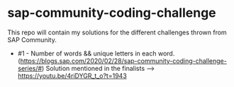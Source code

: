 # sap-community-coding-challenge
This repo will contain my solutions for the different challenges thrown from SAP Community. 

* #1 - Number of words && unique letters in each word. (https://blogs.sap.com/2020/02/28/sap-community-coding-challenge-series/#)
Solution mentioned in the finalists --> https://youtu.be/4riDYGR_t_o?t=1943

